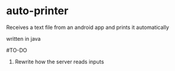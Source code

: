 # auto-printer
Receives a text file from an android app and prints it automatically 

written in java

#TO-DO
1. Rewrite how the server reads inputs
